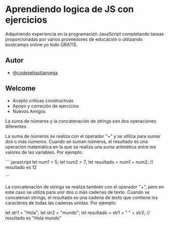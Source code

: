 
# Aprendiendo logica de JS con ejercicios

Adquiriendo experiencia en la programación JavaScript completando tareas proporcionadas por varios proveedores de educación o utilizando bootcamps online  yo todo GRATIS.

## Autor

- [@codesebastianvega](https://github.com/codesebastianvega)


## Welcome

- Acepto criticas constructivas
- Apoyo y correción de ejercicios
- Nuevos Amigos


La suma de números y la concatenación de strings son dos operaciones diferentes

La suma de números se realiza con el operador "+" y se utiliza para sumar dos o más números. Cuando se suman números, el resultado es una operación matemática en la que se realiza una suma aritmética entre los valores de las variables. Por ejemplo:

´´´ javascript
let num1 = 5;
let num2 = 7;
let resultado = num1 + num2; // resultado es 12

´´´

La concatenación de strings se realiza también con el operador "+", pero en este caso se utiliza para unir dos o más cadenas de texto. Cuando se concatenan strings, el resultado es una cadena de texto que contiene los caracteres de todas las cadenas unidas. Por ejemplo:

let str1 = "Hola";
let str2 = "mundo";
let resultado = str1 + " " + str2; // resultado es "Hola mundo"
